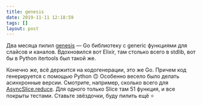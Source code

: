 ```yaml
---
title: genesis
date: 2019-11-11 12:18:59
tags: []
layout: post
---
```


Два месяца пилил [genesis](https://github.com/life4/genesis) — Go библиотеку с generic функциями для слайсов и каналов. Вдохновился вот Elixir, там столько всего в stdlib, вот бы в Python itertools был такой же.

Конечно же, всё держится на кодогенерации, это же Go. Причем код генерируется с помощью Python 🙃 Особенно весело было делать асинхронные версии. Смотрите, например, сколько всего для [AsyncSlice.reduce](https://github.com/life4/genesis/blob/master/docs/asyncslice/reduce.md). Для одного только Slice там 51 функция, и все покрыты тестами. Ставьте звёздочки, буду пилить ещё ⭐️
